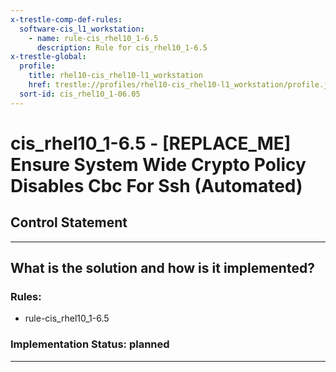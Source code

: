 ```yaml
---
x-trestle-comp-def-rules:
  software-cis_l1_workstation:
    - name: rule-cis_rhel10_1-6.5
      description: Rule for cis_rhel10_1-6.5
x-trestle-global:
  profile:
    title: rhel10-cis_rhel10-l1_workstation
    href: trestle://profiles/rhel10-cis_rhel10-l1_workstation/profile.json
  sort-id: cis_rhel10_1-06.05
---
```


# cis_rhel10_1-6.5 - \[REPLACE_ME\] Ensure System Wide Crypto Policy Disables Cbc For Ssh (Automated)

## Control Statement

______________________________________________________________________

## What is the solution and how is it implemented?

<!-- For implementation status enter one of: implemented, partial, planned, alternative, not-applicable -->

<!-- Note that the list of rules under ### Rules: is read-only and changes will not be captured after assembly to JSON -->

<!-- Add control implementation description here for control: cis_rhel10_1-6.5 -->

### Rules:

  - rule-cis_rhel10_1-6.5

### Implementation Status: planned

______________________________________________________________________
